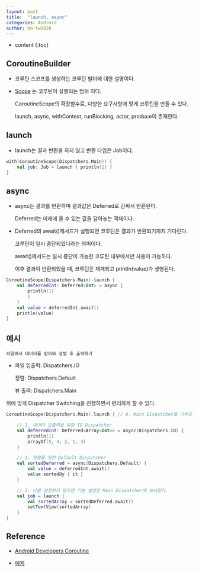 ```yaml
---
layout: post 
title:  "launch, async"
categories: Android 
author: bn-tw2020
---
```

* content {:toc}

## CoroutineBuilder

- 코루틴 스코프를 생성하는 코루틴 빌더에 대한 설명이다.

- [Scope](!https://bn-tw2020.github.io/2022/03/29/3-coroutine-scope/) 는 코루틴이 실행되는 범위 이다.

  CoroutineScope의 확장함수로, 다양한 요구사항에 맞게 코루틴을 만들 수 있다.

  launch, async, withContext, runBlocking, actor, produce이 존재한다.

## launch

- launch는 결과 반환을 하지 않고 반환 타입은 Job이다.

```kotlin
with(CoroutineScope(Dispatchers.Main)) {
    val job: Job = launch { println(1) }
}
```

## async

- async는 결과를 반환하며 결과값은 Deferred로 감싸서 반환된다.

  Deferred는 미래에 올 수 있는 값을 담아놓는 객체이다.

- Deferred<T>의 await()메서드가 실행되면 코루틴은 결과가 반환되기까지 기다린다.

  코루틴이 일시 중단되었다라는 의미이다.

  await()메서드는 일시 중단이 가능한 코루틴 내부에서만 사용이 가능하다.

  이후 결과이 반환되었을 때, 코루틴은 재개되고 println(value)가 생행된다.

```kotlin
CoroutineScope(Dispatchers.Main).launch {
    val deferredInt: Deferred<Int> = async {
        println(1)
        1
    }
    val value = deferredInt.await()
    println(value)
}
```

## 예시

```
파일에서 데이터를 받아와 정렬 후 출력하기
```

- 파일 입출력: Dispatchers.IO

  정렬: Dispatchers.Default

  뷰 출력: Dispatchers.Main

위에 맞게 Dispatcher Switching을 진행하면서 편리하게 할 수 있다.

```kotlin
CoroutineScope(Dispatchers.Main).launch { // 0. Main Dispatcher를 기본으로 설정

    // 1. 데이터 입출력을 위한 IO Dispatcher
    val deferredInt: Deferred<Array<Int>> = async(Dispatchers.IO) {
        println(1)
        arrayOf(5, 4, 2, 1, 3)
    }

    // 2. 정렬을 위한 Default Dispatcher
    val sortedDeferred = async(Dispatchers.Default) {
        val value = deferredInt.await()
        value.sortedBy { it }
    }

    // 3. 다른 설정하지 않으면 기본 설정인 Main Dispatcher에 보내진다.
    val job = launch {
        val sortedArray = sortedDeferred.await()
        setTextView(sortedArray)
    }
}
```

## Reference

- [Android Developers Coroutine](https://developer.android.com/kotlin/coroutines?hl=ko)

- [예제](https://kotlinworld.com/144?category=973476)
